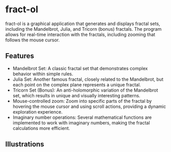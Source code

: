 # fract-ol
fract-ol is a graphical application that generates and displays fractal sets, including the Mandelbrot, Julia, and Tricorn (bonus) fractals. The program allows for real-time interaction with the fractals, including zooming that follows the mouse cursor.
## Features
- Mandelbrot Set: A classic fractal set that demonstrates complex behavior within simple rules.
- Julia Set: Another famous fractal, closely related to the Mandelbrot, but each point on the complex plane represents a unique fractal.
-  Tricorn Set (Bonus): An anti-holomorphic variation of the Mandelbrot set, which results in unique and visually interesting patterns.
-  Mouse-controlled zoom: Zoom into specific parts of the fractal by hovering the mouse cursor and using scroll actions, providing a dynamic exploration experience.
- Imaginary number operations: Several mathematical functions are implemented to work with imaginary numbers, making the fractal calculations more efficient.
## Illustrations

